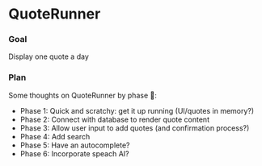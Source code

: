 # QuoteRunner

### Goal
Display one quote a day

### Plan
Some thoughts on QuoteRunner by phase 🤔:
- Phase 1: Quick and scratchy: get it up running (UI/quotes in memory?)
- Phase 2: Connect with database to render quote content
- Phase 3: Allow user input to add quotes (and confirmation process?)
- Phase 4: Add search
- Phase 5: Have an autocomplete?
- Phase 6: Incorporate speach AI? 
